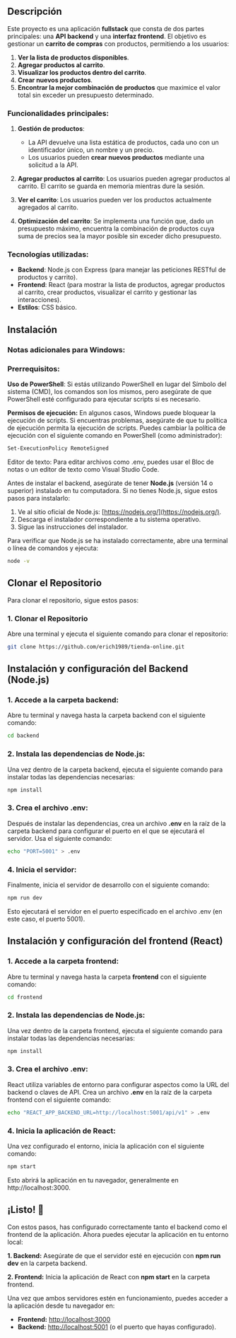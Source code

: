 ## Descripción

Este proyecto es una aplicación **fullstack** que consta de dos partes principales: una **API backend** y una **interfaz frontend**. El objetivo es gestionar un **carrito de compras** con productos, permitiendo a los usuarios:

1. **Ver la lista de productos disponibles**.
2. **Agregar productos al carrito**.
3. **Visualizar los productos dentro del carrito**.
4. **Crear nuevos productos**.
5. **Encontrar la mejor combinación de productos** que maximice el valor total sin exceder un presupuesto determinado.

### Funcionalidades principales:

1. **Gestión de productos**: 
   - La API devuelve una lista estática de productos, cada uno con un identificador único, un nombre y un precio.
   - Los usuarios pueden **crear nuevos productos** mediante una solicitud a la API.
   
2. **Agregar productos al carrito**: Los usuarios pueden agregar productos al carrito. El carrito se guarda en memoria mientras dure la sesión.

3. **Ver el carrito**: Los usuarios pueden ver los productos actualmente agregados al carrito.

4. **Optimización del carrito**: Se implementa una función que, dado un presupuesto máximo, encuentra la combinación de productos cuya suma de precios sea la mayor posible sin exceder dicho presupuesto.

### Tecnologías utilizadas:

- **Backend**: Node.js con Express (para manejar las peticiones RESTful de productos y carrito).
- **Frontend**: React (para mostrar la lista de productos, agregar productos al carrito, crear productos, visualizar el carrito y gestionar las interacciones).
- **Estilos**: CSS básico.

## Instalación

### Notas adicionales para Windows:


### Prerrequisitos: 

**Uso de PowerShell**: Si estás utilizando PowerShell en lugar del Símbolo del sistema (CMD), los comandos son los mismos, pero asegúrate de que PowerShell esté configurado para ejecutar scripts si es necesario.

**Permisos de ejecución:** En algunos casos, Windows puede bloquear la ejecución de scripts. Si encuentras problemas, asegúrate de que tu política de ejecución permita la ejecución de scripts. Puedes cambiar la política de ejecución con el siguiente comando en PowerShell (como administrador):

```bash
Set-ExecutionPolicy RemoteSigned
```

Editor de texto: Para editar archivos como .env, puedes usar el Bloc de notas o un editor de texto como Visual Studio Code.

Antes de instalar el backend, asegúrate de tener **Node.js** (versión 14 o superior) instalado en tu computadora. Si no tienes Node.js, sigue estos pasos para instalarlo:

1. Ve al sitio oficial de Node.js: [https://nodejs.org/](https://nodejs.org/).
2. Descarga el instalador correspondiente a tu sistema operativo.
3. Sigue las instrucciones del instalador.

Para verificar que Node.js se ha instalado correctamente, abre una terminal o línea de comandos y ejecuta:

```bash
node -v

```

## Clonar el Repositorio

Para clonar el repositorio, sigue estos pasos:

### 1. Clonar el Repositorio

Abre una terminal y ejecuta el siguiente comando para clonar el repositorio:

```bash
git clone https://github.com/erich1989/tienda-online.git

```
## Instalación y configuración del Backend (Node.js)

### 1. Accede a la carpeta backend:

Abre tu terminal y navega hasta la carpeta backend con el siguiente comando:

```bash
cd backend

```

### 2. Instala las dependencias de Node.js:

Una vez dentro de la carpeta backend, ejecuta el siguiente comando para instalar todas las dependencias necesarias:

```bash
npm install
```
### 3. Crea el archivo .env:

Después de instalar las dependencias, crea un archivo **.env** en la raíz de la carpeta backend para configurar el puerto en el que se ejecutará el servidor. Usa el siguiente comando:

```bash
echo "PORT=5001" > .env

```

### 4. Inicia el servidor:

Finalmente, inicia el servidor de desarrollo con el siguiente comando:

```bash
npm run dev

```

Esto ejecutará el servidor en el puerto especificado en el archivo .env (en este caso, el puerto 5001).


## Instalación y configuración del frontend (React)

### 1. Accede a la carpeta frontend:

Abre tu terminal y navega hasta la carpeta **frontend** con el siguiente comando:

```bash
cd frontend

```
### 2. Instala las dependencias de Node.js:

Una vez dentro de la carpeta frontend, ejecuta el siguiente comando para instalar todas las dependencias necesarias:

```bash
npm install
```

### 3. Crea el archivo .env:

React utiliza variables de entorno para configurar aspectos como la URL del backend o claves de API. Crea un archivo **.env** en la raíz de la carpeta frontend con el siguiente comando:

```bash
echo "REACT_APP_BACKEND_URL=http://localhost:5001/api/v1" > .env
```

### 4. Inicia la aplicación de React:

Una vez configurado el entorno, inicia la aplicación con el siguiente comando:

```bash
npm start
```

Esto abrirá la aplicación en tu navegador, generalmente en http://localhost:3000.

## ¡Listo! 🎉

Con estos pasos, has configurado correctamente tanto el backend como el frontend de la aplicación. Ahora puedes ejecutar la aplicación en tu entorno local:

**1. Backend:** Asegúrate de que el servidor esté en ejecución con **npm run dev** en la carpeta backend.

**2. Frontend:** Inicia la aplicación de React con **npm start** en la carpeta frontend.

Una vez que ambos servidores estén en funcionamiento, puedes acceder a la aplicación desde tu navegador en:

- **Frontend:** [http://localhost:3000](http://localhost:3000)
- **Backend:** [http://localhost:5001](http://localhost:5001) (o el puerto que hayas configurado).